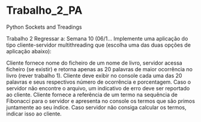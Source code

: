 # Trabalho_2_PA
Python Sockets and Treadings

Trabalho 2
Regressar a: Semana 10 (06/1...
Implemente uma aplicação do tipo cliente-servidor multithreading que (escolha uma das duas opções de aplicação abaixo):

Cliente fornece nome do ficheiro de um nome de livro, servidor acessa ficheiro (se existir) e retorna apenas as 20 palavras de maior ocorrência no livro (rever trabalho 1). Cliente deve exibir no console cada uma das 20 palavras e seus respectivos número de ocorrência e porcentagem. Caso o servidor não encontre o arquivo, um indicativo de erro deve ser reportado ao cliente.
Cliente fornece a referência de um termo na sequência de Fibonacci para o servidor e apresenta no console os termos que são primos juntamente ao seu índice. Caso servidor não consiga calcular os termos, indicar isso ao cliente.